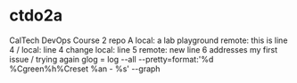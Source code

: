 # ctdo2a
CalTech DevOps Course 2 repo A
local: a lab playground
remote: this is line 4 / local: line 4 change
local: line 5
remote: new line 6
addresses my first issue / trying again
glog = log --all --pretty=format:'%d %Cgreen%h%Creset %an - %s' --graph
